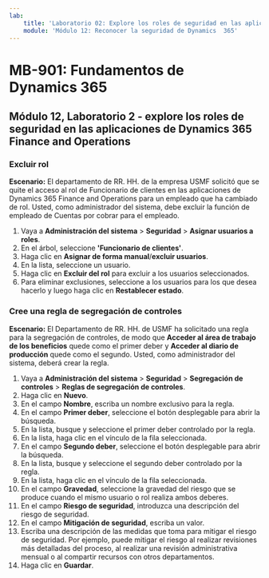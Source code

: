 ```yaml
---
lab:
    title: 'Laboratorio 02: Explore los roles de seguridad en las aplicaciones de Dynamics 365 Finance and Operations'
    module: 'Módulo 12: Reconocer la seguridad de Dynamics  365'
---
```


# MB-901: Fundamentos de Dynamics 365
## Módulo 12, Laboratorio 2 - explore los roles de seguridad en las aplicaciones de Dynamics 365 Finance and Operations

### Excluir rol

**Escenario:** El departamento de RR. HH. de la empresa USMF solicitó que se quite el acceso al rol de Funcionario de clientes en las aplicaciones de Dynamics 365 Finance and Operations para un empleado que ha cambiado de rol. Usted, como administrador del sistema, debe excluir la función de empleado de Cuentas por cobrar para el empleado.

1. Vaya a **Administración del sistema** > **Seguridad** > **Asignar usuarios a roles**.
1. En el árbol, seleccione **'Funcionario de clientes'**.
1. Haga clic en **Asignar de forma manual**/**excluir usuarios**.
1. En la lista, seleccione un usuario.
1. Haga clic en **Excluir del rol** para excluir a los usuarios seleccionados.
1. Para eliminar exclusiones, seleccione a los usuarios para los que desea hacerlo y luego haga clic en **Restablecer estado**. 

### Cree una regla de segregación de controles

**Escenario:** El Departamento de RR. HH. de USMF ha solicitado una regla para la segregación de controles, de modo que **Acceder al área de trabajo de los beneficios** quede como el primer deber y **Acceder al diario de producción** quede como el segundo. Usted, como administrador del sistema, deberá crear la regla.

1. Vaya a **Administración del sistema** > **Seguridad** > **Segregación de controles** > **Reglas de segregación de controles**.
1. Haga clic en **Nuevo**.
1. En el campo **Nombre**, escriba un nombre exclusivo para la regla.
1. En el campo **Primer deber**, seleccione el botón desplegable para abrir la búsqueda.
1. En la lista, busque y seleccione el primer deber controlado por la regla.
1. En la lista, haga clic en el vínculo de la fila seleccionada.
1. En el campo **Segundo deber**, seleccione el botón desplegable para abrir la búsqueda.
1. En la lista, busque y seleccione el segundo deber controlado por la regla.
1. En la lista, haga clic en el vínculo de la fila seleccionada.
1. En el campo **Gravedad**, seleccione la gravedad del riesgo que se produce cuando el mismo usuario o rol realiza ambos deberes.
1. En el campo **Riesgo de seguridad**, introduzca una descripción del riesgo de seguridad.
1. En el campo **Mitigación de seguridad**, escriba un valor.
1. Escriba una descripción de las medidas que toma para mitigar el riesgo de seguridad. 
Por ejemplo, puede mitigar el riesgo al realizar revisiones más detalladas del proceso, al realizar una revisión administrativa mensual o al compartir recursos con otros departamentos.
1. Haga clic en **Guardar**.
